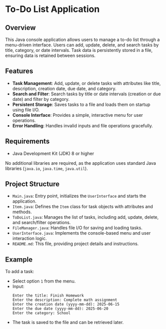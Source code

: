 # To-Do List Application

## Overview
This Java console application allows users to manage a to-do list through a menu-driven interface. Users can add, update, delete, and search tasks by title, category, or date intervals. Task data is persistently stored in a file, ensuring data is retained between sessions.

## Features
- **Task Management**: Add, update, or delete tasks with attributes like title, description, creation date, due date, and category.
- **Search and Filter**: Search tasks by title or date intervals (creation or due date) and filter by category.
- **Persistent Storage**: Saves tasks to a file and loads them on startup using file I/O.
- **Console Interface**: Provides a simple, interactive menu for user operations.
- **Error Handling**: Handles invalid inputs and file operations gracefully.

## Requirements
- Java Development Kit (JDK) 8 or higher

No additional libraries are required, as the application uses standard Java libraries (`java.io`, `java.time`, `java.util`).

## Project Structure
- `Main.java`: Entry point, initializes the `UserInterface` and starts the application.
- `Item.java`: Defines the `Item` class for task objects with attributes and methods.
- `ToDoList.java`: Manages the list of tasks, including add, update, delete, and search/filter operations.
- `FileManager.java`: Handles file I/O for saving and loading tasks.
- `UserInterface.java`: Implements the console-based menu and user interaction logic.
- `README.md`: This file, providing project details and instructions.

## Example
To add a task:
- Select option `1` from the menu.
- Input:
  ```
  Enter the title: Finish Homework
  Enter the description: Complete math assignment
  Enter the creation date (yyyy-mm-dd): 2025-06-15
  Enter the due date (yyyy-mm-dd): 2025-06-20
  Enter the category: School
  ```
- The task is saved to the file and can be retrieved later.
